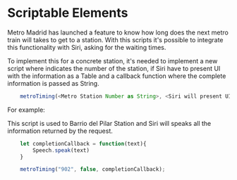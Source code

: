 # Scriptable Elements

Metro Madrid has launched a feature to know how long does the next metro train will takes to get to a station. With this scripts it's possible to integrate this functionality with Siri, asking for the waiting times.

To implement this for a concrete station, it's needed to implement a new script where indicates the number of the station, if Siri have to present UI with the information as a Table and a callback function where the complete information is passed as String.

```javascript
    metroTiming(<Metro Station Number as String>, <Siri will present UI or not as bool>, <callback function>)
```

For example:

This script is used to Barrio del Pilar Station and Siri will speaks all the information returned by the request.

```javascript
    let completionCallback = function(text){
        Speech.speak(text)
    }

    metroTiming("902", false, completionCallback);
```